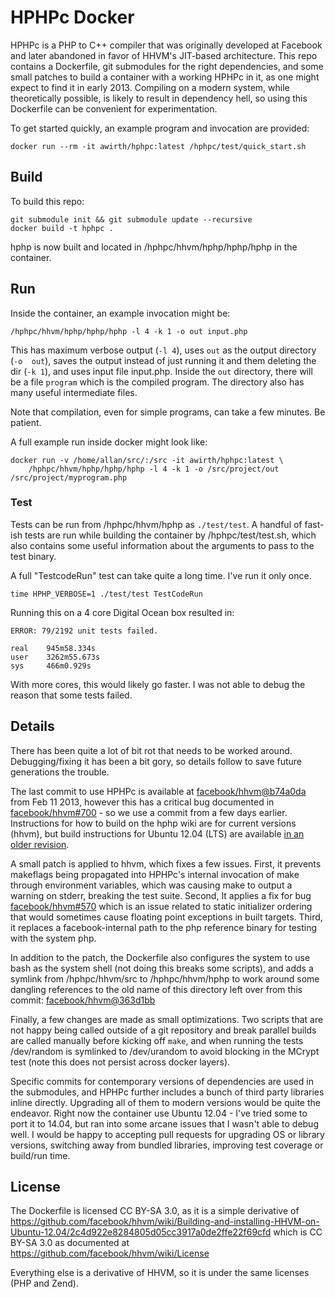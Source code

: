 # HPHPc Docker

HPHPc is a PHP to C++ compiler that was originally developed at Facebook and later 
abandoned in favor of HHVM's JIT-based architecture. This repo contains a Dockerfile, 
git submodules for the right dependencies, and some small patches to build a container 
with a working HPHPc in it, as one might expect to find it in early 2013. Compiling on 
a modern system, while theoretically possible, is likely to result in dependency hell, 
so using this Dockerfile can be convenient for experimentation.

To get started quickly, an example program and invocation are provided:

    docker run --rm -it awirth/hphpc:latest /hphpc/test/quick_start.sh

## Build

To build this repo:

    git submodule init && git submodule update --recursive
    docker build -t hphpc .

hphp is now built and located in /hphpc/hhvm/hphp/hphp/hphp in the container.

## Run

Inside the container, an example invocation might be:

    /hphpc/hhvm/hphp/hphp/hphp -l 4 -k 1 -o out input.php

This has maximum verbose output (`-l 4`), uses `out` as the output directory (`-o 
out`), saves the output instead of just running it and them deleting the dir (`-k 1`), 
and uses input file input.php. Inside the `out` directory, there will be a file 
`program` which is the compiled program. The directory also has many useful 
intermediate files.

Note that compilation, even for simple programs, can take a few minutes. Be patient.

A full example run inside docker might look like:

    docker run -v /home/allan/src/:/src -it awirth/hphpc:latest \
        /hphpc/hhvm/hphp/hphp/hphp -l 4 -k 1 -o /src/project/out /src/project/myprogram.php

### Test

Tests can be run from /hphpc/hhvm/hphp as `./test/test`. A handful of fast-ish tests 
are run while building the container by /hphpc/test/test.sh, which also contains some 
useful information about the arguments to pass to the test binary.

A full "TestcodeRun" test can take quite a long time. I've run it only once.

    time HPHP_VERBOSE=1 ./test/test TestCodeRun

Running this on a 4 core Digital Ocean box resulted in:

    ERROR: 79/2192 unit tests failed.

    real    945m58.334s
    user    3262m55.673s
    sys     466m0.929s

With more cores, this would likely go faster. I was not able to debug the reason that 
some tests failed.

## Details

There has been quite a lot of bit rot that needs to be worked around. Debugging/fixing 
it has been a bit gory, so details follow to save future generations the trouble.

The last commit to use HPHPc is available at 
[facebook/hhvm@b74a0da](https://github.com/facebook/hhvm/commit/b74a0da0623d72ac0d5dfc097ae307653b0e7f35) 
from Feb 11 2013, however this has a critical bug documented in 
[facebook/hhvm#700](https://github.com/facebook/hhvm/issues/700) - so we use a commit 
from a few days earlier. Instructions for how to build on the hphp wiki are for current 
versions (hhvm), but build instructions for Ubuntu 12.04 (LTS) are available [in an 
older 
revision](https://github.com/facebook/hhvm/wiki/Building-and-installing-HHVM-on-Ubuntu-12.04/2c4d922e8284805d05cc3917a0de2ffe22f69cfd).

A small patch is applied to hhvm, which fixes a few issues. First, it prevents 
makeflags being propagated into HPHPc's internal invocation of make through environment 
variables, which was causing make to output a warning on stderr, breaking the test 
suite. Second, It applies a fix for bug 
[facebook/hhvm#570](https://github.com/facebook/hhvm/issues/570) which is an issue 
related to static initializer ordering that would sometimes cause floating point 
exceptions in built targets. Third, it replaces a facebook-internal path to the php 
reference binary for testing with the system php.

In addition to the patch, the Dockerfile also configures the system to use bash as the 
system shell (not doing this breaks some scripts), and adds a symlink from 
/hphpc/hhvm/src to /hphpc/hhvm/hphp to work around some dangling references to the old 
name of this directory left over from this commit: 
[facebook/hhvm@363d1bb](https://github.com/facebook/hhvm/commit/363d1bb20fe84b4cdc2dc0f4c7b1dd39d167a1f5)

Finally, a few changes are made as small optimizations. Two scripts that are not happy 
being called outside of a git repository and break parallel builds are called manually 
before kicking off `make`, and when running the tests /dev/random is symlinked to 
/dev/urandom to avoid blocking in the MCrypt test (note this does not persist across 
docker layers).

Specific commits for contemporary versions of dependencies are used in the submodules, 
and HPHPc further includes a bunch of third party libraries inline directly. Upgrading 
all of them to modern versions would be quite the endeavor. Right now the container use 
Ubuntu 12.04 - I've tried some to port it to 14.04, but ran into some arcane issues 
that I wasn't able to debug well. I would be happy to accepting pull requests for 
upgrading OS or library versions, switching away from bundled libraries, improving test 
coverage or build/run time.

## License

The Dockerfile is licensed CC BY-SA 3.0, as it is a simple derivative of 
https://github.com/facebook/hhvm/wiki/Building-and-installing-HHVM-on-Ubuntu-12.04/2c4d922e8284805d05cc3917a0de2ffe22f69cfd 
which is CC BY-SA 3.0 as documented at https://github.com/facebook/hhvm/wiki/License

Everything else is a derivative of HHVM, so it is under the same licenses (PHP and Zend).
